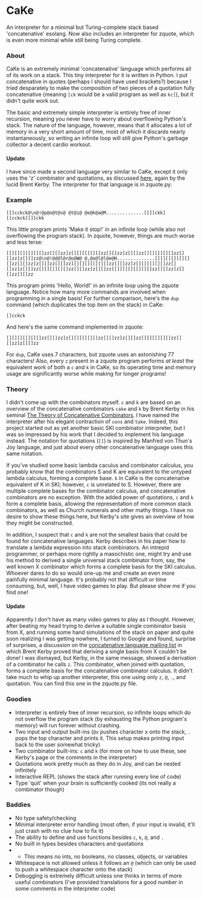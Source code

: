 CaKe
====

An interpreter for a minimal but Turing-complete stack based 'concatenative' esolang. Now also includes an interpreter for zquote, which is even more minimal while still being Turing complete.

### About

CaKe is an extremely minimal 'concatenative' language which performs all of its work on a stack. This tiny interpreter for it is written in Python. I put concatenative in quotes (perhaps I should have used brackets?) because I tried desparately to make the composition of two pieces of a quotation fully concatenative (meaning `[ck` would be a valid program as well as `kc]`), but it didn't quite work out.

The basic and extremely simple interpreter is entirely free of inner recursion, meaning you never have to worry about overflowing Python's stack. The nature of the language, however, means that it allocates a lot of memory in a very short amount of time, most of which it discards nearly instantaneously, so writing an infinite loop will still give Python's garbage collector a decent cardio workout.

#### Update

I have since made a second language very similar to CaKe, except it only uses the 'z' combinator and quotations, as discussed [here](http://groups.yahoo.com/neo/groups/concatenative/conversations/topics/3178), again by the lucid Brent Kerby. The interpreter for that language is in zquote.py.

### Example

```[[]cckck@\n@!@p@o@t@s@ @t@i@ @e@k@a@M..............[[]]ckk][]cckck[[]]ckk```

This little program prints 'Make it stop!' in an infinite loop (while also not overflowing the program stack). In zquote, however, things are much worse and less terse:

```
[[][][][[][][]zz[][]zz]z[][][[][][]zz[][]zz]z[][]zz[][][[][][]zz[][]zz]z[][]zz@\n@!@d@l@r@o@W@ @,@o@l@l@e@H..............[[]][][][[][][]zz[][]zz]z[][]zz[][]zz][][][][[][][]zz[][]zz]z[][][[][][]zz[][]zz]z[][]zz[][][[][][]zz[][]zz]z[][]zz[[]][][][[][][]zz[][]zz]z[][]zz[][]zz
```

This program prints 'Hello, World!' in an infinite loop using the zquote language. Notice how many more commands are involved when programming in a single basis! For further comparison, here's the `dup` command (which duplicates the top item on the stack) in CaKe:

`[]cckck`

And here's the same command implemented in zquote:

`[][][][[][][]zz[][]zz]z[][][[][][]zz[][]zz]z[][]zz[][][[][][]zz[][]zz]z[][]zz`

For `dup`, CaKe uses 7 characters, but zquote uses an astonishing 77 characters! Also, every `z` present in a zquote program performs *at least* the equivalent work of both a `c` and `k` in CaKe, so its operating time and memory usage are significantly worse while making for longer programs!

### Theory

I didn't come up with the combinators myself. `c` and `k` are based on an overview of the concatenative combinators `cake` and `k` by Brent Kerby in his seminal [The Theory of Concatenative Combinators](http://tunes.org/~iepos/joy.html). I have named the interpreter after his elegant contraction of `cons` and `take`. Indeed, this project started out as yet another basic SKI combinator interpreter, but I was so impressed by his work that I decided to implement his language instead. The notation for quotations (`[]`) is inspired by Manfred von Thun's Joy language, and just about every other concatenative language uses this same notation.

If you've studied some basic lambda caculus and combinator calculus, you probably know that the combinators S and K are equivalent to the untyped lambda calculus, forming a complete base. `k` in CaKe is the concatenative equivalent of K in SKI; however, `c` is unrelated to S. However, there are multiple complete bases for the combinator calculus, and concatenative combinators are no exception. With the added power of quotations, `c` and `k` form a complete basis, allowing the representation of more common stack combinators, as well as Church numerals and other mathy things. I have no desire to show these things here, but Kerby's site gives an overview of how they might be constructed.

In addition, I suspect that `c` and `k` are not the smallest basis that could be found for concatenative languages. Kerby describes in his paper how to translate a lambda expression into stack combinators. An intrepid programmer, or perhaps more rightly a masochistic one, might try and use his method to derived a single universal stack combinator from, say, the well known X combinator which forms a complete basis for the SKI calculus. Whoever dares to do so would one-up me and create an even more painfully minimal language. It's probably not that difficult or time consuming, but, well, I have video games to play. But please show me if you find one!

#### Update

Apparently I don't have as many video games to play as I thought. However, after beating my head trying to derive a suitable single combinator basis from X, and running some hand simulations of the stack on paper and quite soon realizing I was getting nowhere, I turned to Google and found, surprise of surprises, a discussion on the [concatenative language mailing list](http://groups.yahoo.com/neo/groups/concatenative/conversations/topics/3178) in which Brent Kerby proved that deriving a single basis from X couldn't be done! I was dismayed, but Kerby, in the same message, showed a derivation of a combinator he calls `z`. This combinator, when joined with quotation, forms a complete basis for the concatenative combinator calculus. It didn't take much to whip up another interpreter, this one using only `z`, `@`, `.`, and quotation. You can find this one in the zquote.py file.

### Goodies

* Interpreter is entirely free of inner recursion, so infinite loops which do not overflow the program stack (by exhausting the Python program's memory) will run forever without crashing.
* Two input and output built-ins (`@x` pushes character x onto the stack, `.` pops the top character and prints it. This setup makes printing input back to the user somewhat tricky)
* Two combinator built-ins: `c` and `k` (for more on how to use these, see Kerby's page or the comments in the interpreter)
* Quotations work pretty much as they do in Joy, and can be nested infinitely
* Interactive REPL (shows the stack after running every line of code)
* Type 'quit' when your brain is sufficiently cooked (its not really a combinator though)

### Baddies

* No type safety/checking
* Minimal interpreter error handling (most often, if your input is invalid, it'll just crash with no clue how to fix it)
* The ability to define and use functions besides `c`, `k`, `@`, and `.`
* No built in types besides characters and quotations
* * This means no ints, no booleans, no classes, objects, or variables
* Whitespace is not allowed unless it follows an `@` (which can only be used to push a whitespace character onto the stack)
* Debugging is extremely difficult unless one thinks in terms of more useful combinators (I've provided translations for a good number in some comments in the interpreter code)
